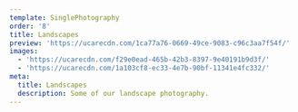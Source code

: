 ```yaml
---
template: SinglePhotography
order: '8'
title: Landscapes
preview: 'https://ucarecdn.com/1ca77a76-0669-49ce-9083-c96c3aa7f54f/'
images:
  - 'https://ucarecdn.com/f29e0ead-465b-42b3-8397-9e40191b9d3f/'
  - 'https://ucarecdn.com/1a103cf8-ec33-4e7b-90bf-11341e4fc332/'
meta:
  title: Landscapes
  description: Some of our landscape photography.
---
```

